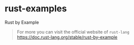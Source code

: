 # rust-examples
Rust by Example

>For more you can visit the official website of `rust-lang` https://doc.rust-lang.org/stable/rust-by-example
